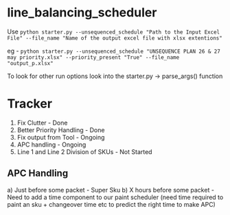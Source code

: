 # line_balancing_scheduler
Use 
```python starter.py --unsequenced_schedule "Path to the Input Excel File" --file_name "Name of the output excel file with xlsx extentions"```

eg - ```python starter.py --unsequenced_schedule "UNSEQUENCE PLAN 26 & 27 may priority.xlsx" --priority_present "True" --file_name "output_p.xlsx" ```

To look for other run options look into the starter.py -> parse_args() function 

# Tracker
1) Fix Clutter - Done
2) Better Priority Handling - Done
3) Fix output from Tool - Ongoing
4) APC handling - Ongoing
5) Line 1 and Line 2 Division of SKUs - Not Started

## APC Handling
a) Just before some packet - Super Sku
b) X hours before some packet - Need to add a time component to our paint scheduler (need time required to paint an sku + changeover time etc to predict the right time to make APC)
